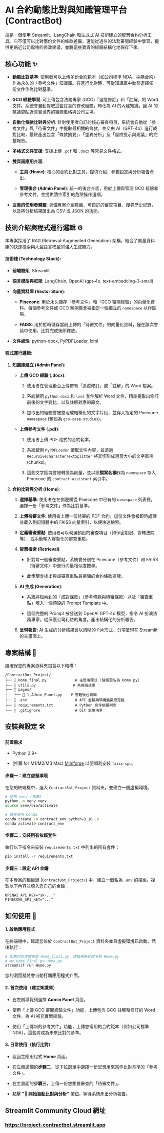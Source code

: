 # AI 合約動態比對與知識管理平台 (ContractBot)

這是一個使用 Streamlit、LangChain 和生成式 AI 技術建立的智慧合約分析工具。它不僅可以比對兩份文件的條款差異，還能從過往的法務審閱經驗中學習，提供更貼近公司風格的修改建議，並將這些寶貴的經驗結構化地保存下來。

## 核心功能 ✨

* **動態比對基準**: 使用者可以上傳多份合約範本（如公司標準 NDA、採購合約）作為永久的「參考文件」知識庫。在進行比對時，可從知識庫中動態選擇任一份文件作為比對基準。

* **GCO 經驗學習**: 可上傳包含法務專家 (GCO)「追蹤修訂」和「註解」的 Word 文件。系統會自動提取這些寶貴的修改經驗，轉化為 AI 的內建知識，讓 AI 的建議更貼近真實世界的審閱風格與公司立場。

* **自動化條款比對與分析**: 針對使用者自訂的核心審查項目，系統會自動從「參考文件」與「待審文件」中提取最相關的條款，並交由 AI（GPT-4o）進行成對比較，最終產出包含「條款摘要」、「差異分析」及「風險提示與建議」的完整報告。

* **多格式文件支援**: 支援上傳 `.pdf` 和 `.docx` 等常見文件格式。

* **雙頁面應用介面**:

  * **主頁 (Home)**: 核心的合約比對工具，提供介紹、參數設定與分析報告產出。

  * **管理後台 (Admin Panel)**: 統一的後台介面，用於上傳與管理 GCO 經驗和參考文件，並提供清空索引的危險操作選項。

* **友善的使用者體驗**: 具備專案介紹頁面、可自訂的審查項目、搜尋歷史紀錄，以及將分析結果匯出為 CSV 或 JSON 的功能。

## 技術介紹與程式運行邏輯 ⚙️

本專案採用了 RAG (Retrieval-Augmented Generation) 架構，結合了向量資料庫的快速檢索與大型語言模型的強大生成能力。

#### 技術棧 (Technology Stack):

* **前端框架**: Streamlit

* **語言模型與框架**: LangChain, OpenAI (gpt-4o, text-embedding-3-small)

* **向量資料庫 (Vector Store)**:

  * **Pinecone**: 用於永久儲存「參考文件」和「GCO 審閱經驗」的向量化資料。每個參考文件或 GCO 案例庫會被指定一個獨立的 `namespace` 以作區隔。

  * **FAISS**: 用於暫時儲存當前上傳的「待審文件」的向量化資料，僅在該次會話中使用，比對完成後即釋放。

* **文件處理**: python-docx, PyPDFLoader, lxml

#### 程式運行邏輯:

1. **知識庫建立 (Admin Panel)**:

   * **上傳 GCO 經驗 (.docx)**:

     1. 使用者在管理後台上傳帶有「追蹤修訂」或「註解」的 Word 檔案。

     2. 系統使用 `python-docx` 和 `lxml` 套件解析 Word 文件，精準提取出修訂前後的文字對比，以及註解對應的原文。

     3. 提取出的經驗會被整理成結構化的文字片段，並存入指定的 Pinecone `namespace` (預設為 `gco-case-studies`)。

   * **上傳參考文件 (.pdf)**:

     1. 使用者上傳 PDF 格式的合約範本。

     2. 系統使用 `PyPDFLoader` 讀取文件內容，並透過 `RecursiveCharacterTextSplitter` 將其切割成適當大小的文字區塊 (chunks)。

     3. 這些文字區塊會被轉換為向量，並以該**檔案名稱**作為 `namespace` 存入 Pinecone 的 `contract-assistant` 索引中。

2. **合約比對與分析 (Home)**:

   1. **選擇基準**: 使用者在左側邊欄從 Pinecone 中已有的 `namespace` 列表裡，選擇一份「參考文件」作為比對基準。

   2. **上傳待審文件**: 使用者上傳一份待審的 PDF 合約。這份文件會被即時處理並載入到記憶體中的 FAISS 向量索引，以便快速檢索。

   3. **定義審查重點**: 使用者可以勾選預設的審查項目（如保密期限、管轄法院等），或手動輸入客製化的審查重點。

   4. **智慧檢索 (Retrieval)**:

      * 針對每一個審查重點，系統會分別在 Pinecone（參考文件）和 FAISS（待審文件）中進行向量相似度搜尋。

      * 此步驟會找出與該審查重點最相關的合約條款區塊。

   5. **AI 生成 (Generation)**:

      * 系統將檢索到的「成對條款」（參考條款與待審條款）以及「審查重點」填入一個預設的 Prompt Template 中。

      * 這個完整的 Prompt 被發送到 OpenAI GPT-4o 模型，指令 AI 扮演法務專家，從保護公司利益的角度，產出結構化的分析報告。

   6. **呈現報告**: AI 生成的分析結果會以清晰的卡片形式，分項呈現在 Streamlit 的主畫面上。

## 專案結構 📁

請確保您的專案資料夾包含以下結構：

```
/ContractBot_Project/
├── 📄 Home_final.py             # 主應用程式 (建議更名為 Home.py)
├── 📄 utils.py                 # 共用函式庫
├── 📁 pages/
│   └── 📄 1_Admin_Panel.py    # 管理後台頁面
├── 📄 .env                      # API 金鑰與環境變數設定檔
├── 📄 requirements.txt          # Python 套件依賴列表
└── 📄 .gitignore                # Git 忽略清單
```

## 安裝與設定 🛠️

#### 前置需求

* Python 3.9+

* (推薦 for M1/M2/M3 Mac) [Miniforge](https://github.com/conda-forge/miniforge/releases/latest) 以便順利安裝 `faiss-cpu`。

#### 步驟一：建立虛擬環境

在您的終端機中，進入 `ContractBot_Project` 資料夾，並建立一個虛擬環境。

```bash
# 使用 venv (推薦)
python -m venv venv
source venv/bin/activate

# 或者使用 Conda
conda create -n contract_env python=3.10 -y
conda activate contract_env
```

#### 步驟二：安裝所有依賴套件

執行以下指令來安裝 `requirements.txt` 中列出的所有套件：

```bash
pip install -r requirements.txt
```

#### 步驟三：設定 API 金鑰

在本專案的根目錄 (`ContractBot_Project/`) 中，建立一個名為 `.env` 的檔案。複製以下內容並填入您自己的金鑰：

```
OPENAI_API_KEY="sk-..."
PINECONE_API_KEY="..."
```

## 如何使用 🚀

#### 1. 啟動應用程式

在終端機中，確認您位於 `ContractBot_Project` 資料夾並且虛擬環境已啟動，然後執行：

```bash
# 如果您的主檔案是 Home_final.py，建議先將其改名為 Home.py
# mv Home_final.py Home.py
streamlit run Home.py
```

您的瀏覽器將會自動打開應用程式介面。

#### 2. 首次使用（建立知識庫）

* 在左側導覽列選擇 **Admin Panel** 頁面。

* 使用「上傳 GCO 審閱經驗文件」功能，上傳包含 GCO 註解和修訂的 Word 文件，為 AI 補充實戰經驗。

* 使用「上傳新的參考文件」功能，上傳您常用的合約範本（例如公司標準 NDA），這些將成為未來比對的基準。

#### 3. 日常使用（執行比對）

* 返回主應用程式 **Home** 頁面。

* 在左側邊欄的**步驟二**，從下拉選單中選擇一份您想用來當作比對基準的「參考文件」。

* 在主畫面的**步驟三**，上傳一份您想要審查的「待審文件」。

* 點擊 **"🚀 開始自動比對與分析"** 按鈕，等待系統產出分析報告。


## Streamlit Community Cloud 網址

### https://project-contractbot.streamlit.app